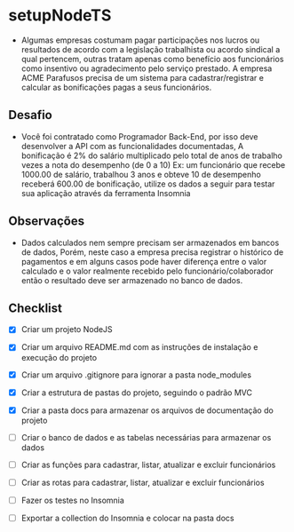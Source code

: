 # setupNodeTS

- Algumas empresas costumam pagar participações nos lucros ou resultados de acordo com a legislação trabalhista ou acordo sindical a qual pertencem,
outras tratam apenas como benefício aos funcionários como insentivo ou agradecimento pelo serviço prestado.
A empresa ACME Parafusos precisa de um sistema para cadastrar/registrar e calcular as bonificações pagas a seus funcionários.

## Desafio

- Você foi contratado como Programador Back-End, por isso deve desenvolver a API com as funcionalidades documentadas,
A bonificação é 2% do salário multiplicado pelo total de anos de trabalho vezes a nota do desempenho (de 0 a 10)
Ex: um funcionário que recebe 1000.00 de salário, trabalhou 3 anos e obteve 10 de desempenho receberá 600.00 de bonificação,
utilize os dados a seguir para testar sua aplicação através da ferramenta Insomnia

## Observações

- Dados calculados nem sempre precisam ser armazenados em bancos de dados,
Porém, neste caso a empresa precisa registrar o histórico de pagamentos e em alguns casos pode haver diferença entre o valor calculado e o valor realmente recebido pelo funcionário/colaborador então o resultado deve ser armazenado no banco de dados.

## Checklist

- [x] Criar um projeto NodeJS

- [x] Criar um arquivo README.md com as instruções de instalação e execução do projeto

- [x] Criar um arquivo .gitignore para ignorar a pasta node_modules

- [x] Criar a estrutura de pastas do projeto, seguindo o padrão MVC

- [x] Criar a pasta docs para armazenar os arquivos de documentação do projeto

- [ ] Criar o banco de dados e as tabelas necessárias para armazenar os dados

- [ ] Criar as funções para cadastrar, listar, atualizar e excluir funcionários

- [ ] Criar as rotas para cadastrar, listar, atualizar e excluir funcionários

- [ ] Fazer os testes no Insomnia

- [ ] Exportar a collection do Insomnia e colocar na pasta docs

